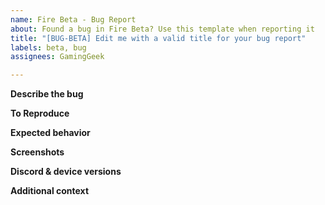 ```yaml
---
name: Fire Beta - Bug Report
about: Found a bug in Fire Beta? Use this template when reporting it
title: "[BUG-BETA] Edit me with a valid title for your bug report"
labels: beta, bug
assignees: GamingGeek

---
```


<!-- Text between these characters are comments and will not be visible in the final issue, you can leave them where they are -->

**Describe the bug**
 <!-- A clear and concise description of what the bug is. -->

**To Reproduce**
<!-- Steps to reproduce the behavior: -->

**Expected behavior**
<!-- A clear and concise description of what you expected to happen. -->

**Screenshots**
<!-- If applicable, add screenshots to help explain your problem. -->

**Discord & device versions**
<!-- Examples:
* 66.14 (1489), Android 10
* iOS TestFlight v66.0 (build 24395), iPhone 12, iOS 14.4
* Canary 80085 (b935fcb), KDE Neon 5.21.3
-->

**Additional context**
<!-- Add any other context about the problem here. -->
